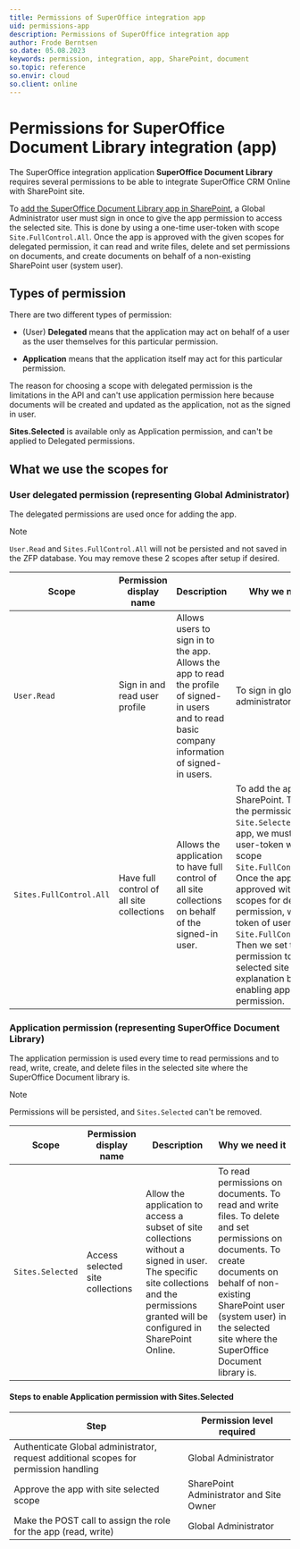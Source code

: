 ```yaml
---
title: Permissions of SuperOffice integration app
uid: permissions-app
description: Permissions of SuperOffice integration app
author: Frode Berntsen
so.date: 05.08.2023
keywords: permission, integration, app, SharePoint, document
so.topic: reference
so.envir: cloud
so.client: online
---
```


# Permissions for SuperOffice Document Library integration (app)

The SuperOffice integration application **SuperOffice Document Library** requires several permissions to be able to integrate SuperOffice CRM Online with SharePoint site.

To [add the SuperOffice Document Library app in SharePoint][1], a Global Administrator user must sign in once to give the app permission to access the selected site. This is done by using a one-time user-token with scope `Site.FullControl.All`. Once the app is approved with the given scopes for delegated permission, it can read and write files, delete and set permissions on documents, and create documents on behalf of a non-existing SharePoint user (system user).

## Types of permission

There are two different types of permission:

* (User) **Delegated** means that the application may act on behalf of a user as the user themselves for this particular permission.

* **Application** means that the application itself may act for this particular permission.

The reason for choosing a scope with delegated permission is the limitations in the API and can't use application permission here because documents will be created and updated as the application, not as the signed in user.

**Sites.Selected** is available only as Application permission, and can't be applied to Delegated permissions.

## What we use the scopes for

### User delegated permission (representing Global Administrator)

The delegated permissions are used once for adding the app.

> [!NOTE]
> `User.Read` and `Sites.FullControl.All` will not be persisted and not saved in the ZFP database. You may remove these 2 scopes after setup if desired.

| Scope | Permission display name | Description | Why we need it |
|---|---|---|---|
| `User.Read` | Sign in and read user profile | Allows users to sign in to the app. Allows the app to read the profile of signed-in users and to read basic company information of signed-in users. | To sign in global administrator user. ​|
| `Sites.FullControl.All` | Have full control of all site collections | Allows the application to have full control of all site collections on behalf of the signed-in user. | To add the app in SharePoint. ​To give the permission `Site.Selected` for the app, we must use a user-token with scope `Site.FullControl.All`. Once the app is approved with given scopes for delegated permission, we get a token of user with `Site.FullControl.All`. Then we set the permission to the selected site (see explanation below), enabling application permission. ​|

### Application permission (representing SuperOffice Document Library)

The application permission is used every time to read permissions and to read, write, create, and delete files in the selected site where the SuperOffice Document library is.

> [!NOTE]
> Permissions will be persisted, and `Sites.Selected` can't be removed.

| Scope | Permission display name | Description | Why we need it |
|---|---|---|---|
| `Sites.Selected` | Access selected site collections | Allow the application to access a subset of site collections without a signed in user. The specific site collections and the permissions granted will be configured in SharePoint Online. | To read permissions on documents. To read and write files. To delete and set permissions on documents. To create documents on behalf of non-existing SharePoint user (system user) in the selected site where the SuperOffice Document library is.​ |

#### Steps to enable Application permission with Sites.Selected

| Step | Permission level required |
|---|---|
| Authenticate Global administrator, request additional scopes for permission handling | Global Administrator |
| Approve the app with site selected scope | SharePoint Administrator and Site Owner |
| Make the POST call to assign the role for the app (read, write) | Global Administrator |

<!-- Referenced links -->
[1]: configure-superoffice.md#step-4
